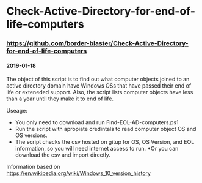 # Check-Active-Directory-for-end-of-life-computers
### https://github.com/border-blaster/Check-Active-Directory-for-end-of-life-computers
#### 2019-01-18

The object of this script is to find out what computer objects joined to an active directory domain
have Windows OSs that have passed their end of life or exteneded support. Also, the script lists
computer objects have less than a year until they make it to end of life. 

Useage:
- You only need to download and run Find-EOL-AD-computers.ps1
- Run the script with apropiate credintals to read computer object OS and OS versions.
- The script checks the csv hosted on gitup for OS, OS Version, and EOL information, so you 
  will need internet access to run. *Or you can download the csv and import directly.

Information based on https://en.wikipedia.org/wiki/Windows_10_version_history
